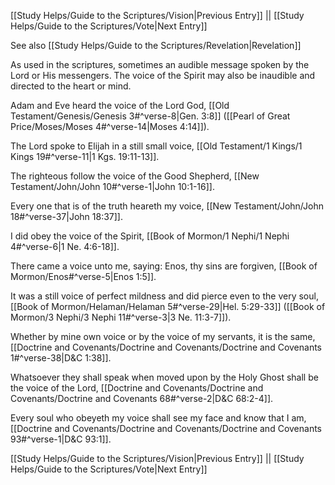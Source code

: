 [[Study Helps/Guide to the Scriptures/Vision|Previous Entry]]  ||  [[Study Helps/Guide to the Scriptures/Vote|Next Entry]]

 See also [[Study Helps/Guide to the Scriptures/Revelation|Revelation]]

 As used in the scriptures, sometimes an audible message spoken by the Lord or His messengers. The voice of the Spirit may also be inaudible and directed to the heart or mind.

 Adam and Eve heard the voice of the Lord God, [[Old Testament/Genesis/Genesis 3#^verse-8|Gen. 3:8]] ([[Pearl of Great Price/Moses/Moses 4#^verse-14|Moses 4:14]]).

 The Lord spoke to Elijah in a still small voice, [[Old Testament/1 Kings/1 Kings 19#^verse-11|1 Kgs. 19:11-13]].

 The righteous follow the voice of the Good Shepherd, [[New Testament/John/John 10#^verse-1|John 10:1-16]].

 Every one that is of the truth heareth my voice, [[New Testament/John/John 18#^verse-37|John 18:37]].

 I did obey the voice of the Spirit, [[Book of Mormon/1 Nephi/1 Nephi 4#^verse-6|1 Ne. 4:6-18]].

 There came a voice unto me, saying: Enos, thy sins are forgiven, [[Book of Mormon/Enos#^verse-5|Enos 1:5]].

 It was a still voice of perfect mildness and did pierce even to the very soul, [[Book of Mormon/Helaman/Helaman 5#^verse-29|Hel. 5:29-33]] ([[Book of Mormon/3 Nephi/3 Nephi 11#^verse-3|3 Ne. 11:3-7]]).

 Whether by mine own voice or by the voice of my servants, it is the same, [[Doctrine and Covenants/Doctrine and Covenants/Doctrine and Covenants 1#^verse-38|D&C 1:38]].

 Whatsoever they shall speak when moved upon by the Holy Ghost shall be the voice of the Lord, [[Doctrine and Covenants/Doctrine and Covenants/Doctrine and Covenants 68#^verse-2|D&C 68:2-4]].

 Every soul who obeyeth my voice shall see my face and know that I am, [[Doctrine and Covenants/Doctrine and Covenants/Doctrine and Covenants 93#^verse-1|D&C 93:1]].

[[Study Helps/Guide to the Scriptures/Vision|Previous Entry]]  ||  [[Study Helps/Guide to the Scriptures/Vote|Next Entry]]